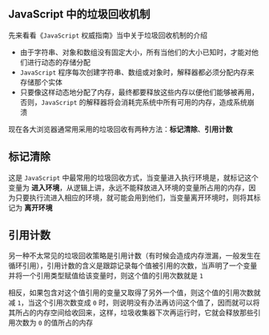 

## JavaScript 中的垃圾回收机制

先来看看《`JavaScript` 权威指南》当中关于垃圾回收机制的介绍

<!--more-->

* 由于字符串、对象和数组没有固定大小，所有当他们的大小已知时，才能对他们进行动态的存储分配
* `JavaScript` 程序每次创建字符串、数组或对象时，解释器都必须分配内存来存储那个实体
* 只要像这样动态地分配了内存，最终都要释放这些内存以便他们能够被再用，否则，`JavaScript` 的解释器将会消耗完系统中所有可用的内存，造成系统崩溃

现在各大浏览器通常用采用的垃圾回收有两种方法：**标记清除**、**引用计数**

## 标记清除

这是 `JavaScript` 中最常用的垃圾回收方式，当变量进入执行环境是，就标记这个变量为 **进入环境**，从逻辑上讲，永远不能释放进入环境的变量所占用的内存，因为只要执行流进入相应的环境，就可能会用到他们，当变量离开环境时，则将其标记为 **离开环境**

## 引用计数

另一种不太常见的垃圾回收策略是引用计数（有时候会造成内存泄漏，一般发生在循环引用），引用计数的含义是跟踪记录每个值被引用的次数，当声明了一个变量并将一个引用类型赋值给该变量时，则这个值的引用次数就是 `1`

相反，如果包含对这个值引用的变量又取得了另外一个值，则这个值的引用次数就减 `1`，当这个引用次数变成 `0` 时，则说明没有办法再访问这个值了，因而就可以将其所占的内存空间给收回来，这样，垃圾收集器下次再运行时，它就会释放那些引用次数为 `0` 的值所占的内存